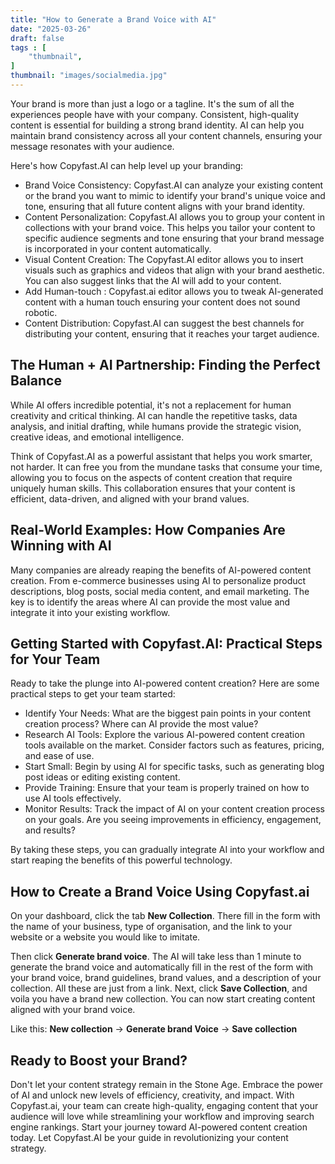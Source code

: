 ```yaml
---
title: "How to Generate a Brand Voice with AI"
date: "2025-03-26"
draft: false
tags : [
    "thumbnail",
]
thumbnail: "images/socialmedia.jpg" 
---
```


Your brand is more than just a logo or a tagline. It's the sum of all the experiences people have with your company. Consistent, high-quality content is essential for building a strong brand identity. AI can help you maintain brand consistency across all your content channels, ensuring your message resonates with your audience.

Here's how Copyfast.AI can help level up your branding:
- Brand Voice Consistency: Copyfast.AI can analyze your existing content or the brand you want to mimic to identify your brand's unique voice and tone, ensuring that all future content aligns with your brand identity.
- Content Personalization: Copyfast.AI allows you to group your content in collections with your brand voice. This helps you tailor your content to specific audience segments and tone ensuring that your brand message is incorporated in your content automatically. 
- Visual Content Creation: The Copyfast.AI editor allows you to insert visuals such as graphics and videos that align with your brand aesthetic. You can also suggest links that the AI will add to your content.
- Add Human-touch : Copyfast.ai editor allows you to tweak AI-generated content with a human touch ensuring your content does not sound robotic.
- Content Distribution: Copyfast.AI can suggest the best channels for distributing your content, ensuring that it reaches your target audience. 

## The Human + AI Partnership: Finding the Perfect Balance
While AI offers incredible potential, it's not a replacement for human creativity and critical thinking. AI can handle the repetitive tasks, data analysis, and initial drafting, while humans provide the strategic vision, creative ideas, and emotional intelligence.

Think of Copyfast.AI as a powerful assistant that helps you work smarter, not harder. It can free you from the mundane tasks that consume your time, allowing you to focus on the aspects of content creation that require uniquely human skills. This collaboration ensures that your content is efficient, data-driven, and aligned with your brand values.

## Real-World Examples: How Companies Are Winning with AI
Many companies are already reaping the benefits of AI-powered content creation. From e-commerce businesses using AI to personalize product descriptions, blog posts,  social media content, and email marketing. The key is to identify the areas where AI can provide the most value and integrate it into your existing workflow.

## Getting Started with Copyfast.AI: Practical Steps for Your Team
Ready to take the plunge into AI-powered content creation? Here are some practical steps to get your team started:
- Identify Your Needs: What are the biggest pain points in your content creation process? Where can AI provide the most value?
- Research AI Tools: Explore the various AI-powered content creation tools available on the market. Consider factors such as features, pricing, and ease of use.
- Start Small: Begin by using AI for specific tasks, such as generating blog post ideas or editing existing content.
- Provide Training: Ensure that your team is properly trained on how to use AI tools effectively.
- Monitor Results: Track the impact of AI on your content creation process on your goals. Are you seeing improvements in efficiency, engagement, and results?

By taking these steps, you can gradually integrate AI into your workflow and start reaping the benefits of this powerful technology.

## How to Create a Brand Voice Using Copyfast.ai
On your dashboard, click the tab **New Collection**. There fill in the form with the name of your business, type of organisation, and the link to your website or a website you would like to imitate.

Then click **Generate brand voice**. The AI will take less than 1 minute to generate the brand voice and automatically fill in the rest of the form with your brand voice, brand guidelines, brand values, and a description of your collection. All these are just from a link. Next, click **Save Collection**, and voila you have a brand new collection. You can now start creating content aligned with your brand voice. 

Like this: **New collection** &rarr; **Generate brand Voice** &rarr; **Save collection**

## Ready to Boost your Brand?
Don't let your content strategy remain in the Stone Age. Embrace the power of AI and unlock new levels of efficiency, creativity, and impact. With Copyfast.ai, your team can create high-quality, engaging content that your audience will love while streamlining your workflow and improving search engine rankings.
Start your journey toward AI-powered content creation today. Let Copyfast.AI be your guide in revolutionizing your content strategy.

